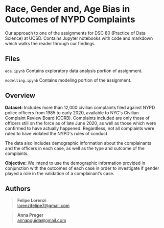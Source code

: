# Race, Gender and, Age Bias in Outcomes of NYPD Complaints
Our approach to one of the assignments for DSC 80 (Practice of Data Science) at UCSD. Contains Jupyter notebooks with code and markdown which walks the reader through our findings.

## Files
`eda.ipynb` Contains exploratory data analysis portion of assignment.

`modelling.ipynb` Contains modeling portion of the assignment.

## Overview
**Dataset:** Includes more than 12,000 civilian complaints filed against NYPD police officers from 1985 to early 2020, available to NYC's Civilian Complaint Review Board (CCRB). Complaints included are only those of officers still on the force as of late June 2020, as well as those which were confirmed to have actually happened. Regardless, not all complaints were ruled to have violated the NYPD's rules of conduct.

The data also includes demographic information about the complainants and the officers in each case, as well as the type and outcome of the complaints.

**Objective:** We intend to use the demographic information provided in conjunction with the outcomes of each case in order to investigate if gender played a role in the validation of a complainant’s case.

## Authors
> **Felipe Lorenzi**
> <br/>
> lorenzifelipe7@gmail.com

> **Anna Preger**
> <br/>
> annapguida@gmail.com


